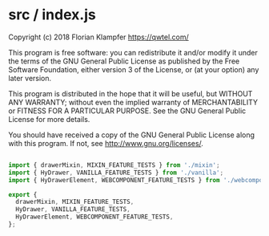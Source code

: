 # src / index.js
Copyright (c) 2018 Florian Klampfer <https://qwtel.com/>

This program is free software: you can redistribute it and/or modify
it under the terms of the GNU General Public License as published by
the Free Software Foundation, either version 3 of the License, or
(at your option) any later version.

This program is distributed in the hope that it will be useful,
but WITHOUT ANY WARRANTY; without even the implied warranty of
MERCHANTABILITY or FITNESS FOR A PARTICULAR PURPOSE.  See the
GNU General Public License for more details.

You should have received a copy of the GNU General Public License
along with this program.  If not, see <http://www.gnu.org/licenses/>.


```js

import { drawerMixin, MIXIN_FEATURE_TESTS } from './mixin';
import { HyDrawer, VANILLA_FEATURE_TESTS } from './vanilla';
import { HyDrawerElement, WEBCOMPONENT_FEATURE_TESTS } from './webcomponent';

export {
  drawerMixin, MIXIN_FEATURE_TESTS,
  HyDrawer, VANILLA_FEATURE_TESTS,
  HyDrawerElement, WEBCOMPONENT_FEATURE_TESTS,
};
```


